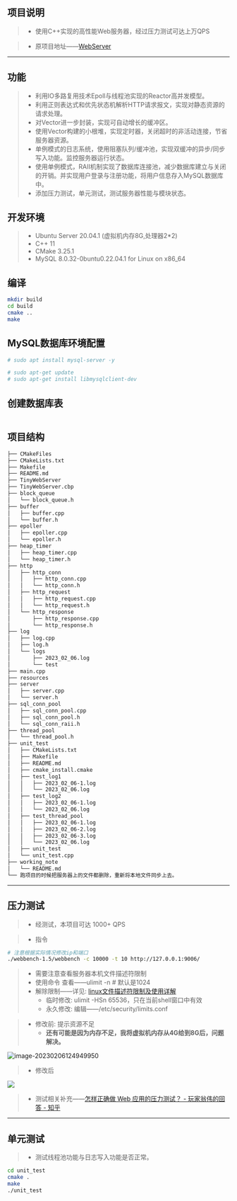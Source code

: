## 项目说明

> - 使用C++实现的高性能Web服务器，经过压力测试可达上万QPS

>- 原项目地址——[WebServer](https://github.com/markparticle/WebServer)



***

## 功能

> - 利用IO多路复用技术Epoll与线程池实现的Reactor高并发模型。
> - 利用正则表达式和优先状态机解析HTTP请求报文，实现对静态资源的请求处理。
> - 对Vector进一步封装，实现可自动增长的缓冲区。
> - 使用Vector构建的小根堆，实现定时器，关闭超时的非活动连接，节省服务器资源。
> - 单例模式的日志系统，使用阻塞队列/缓冲池，实现双缓冲的异步/同步写入功能。监控服务器运行状态。
> - 使用单例模式，RAII机制实现了数据库连接池，减少数据库建立与关闭的开销。并实现用户登录与注册功能，将用户信息存入MySQL数据库中。
> - 添加压力测试，单元测试，测试服务器性能与模块状态。

## 开发环境

> - Ubuntu Server 20.04.1 (虚拟机内存8G,处理器2*2)
> - C++ 11
> - CMake  3.25.1
> - MySQL 8.0.32-0buntu0.22.04.1 for Linux on x86_64

## 编译

```bash
mkdir build
cd build
cmake ..
make
```

## MySQL数据库环境配置

```bash
# sudo apt install mysql-server -y

# sudo apt-get update
# sudo apt-get install libmysqlclient-dev
```

## 创建数据库表

```mysql

```

## 项目结构

```bash
├── CMakeFiles
├── CMakeLists.txt
├── Makefile
├── README.md
├── TinyWebServer
├── TinyWebServer.cbp
├── block_queue
│   └── block_queue.h
├── buffer
│   ├── buffer.cpp
│   └── buffer.h
├── epoller
│   ├── epoller.cpp
│   └── epoller.h
├── heap_timer
│   ├── heap_timer.cpp
│   └── heap_timer.h
├── http
│   ├── http_conn
│   │   ├── http_conn.cpp
│   │   └── http_conn.h
│   ├── http_request
│   │   ├── http_request.cpp
│   │   └── http_request.h
│   └── http_response
│       ├── http_response.cpp
│       └── http_response.h
├── log
│   ├── log.cpp
│   ├── log.h
│   └── logs
│       ├── 2023_02_06.log
│       └── test
├── main.cpp
├── resources
├── server
│   ├── server.cpp
│   └── server.h
├── sql_conn_pool
│   ├── sql_conn_pool.cpp
│   ├── sql_conn_pool.h
│   └── sql_conn_raii.h
├── thread_pool
│   └── thread_pool.h
├── unit_test
│   ├── CMakeLists.txt
│   ├── Makefile
│   ├── README.md
│   ├── cmake_install.cmake
│   ├── test_log1
│   │   ├── 2023_02_06-1.log
│   │   └── 2023_02_06.log
│   ├── test_log2
│   │   ├── 2023_02_06-1.log
│   │   └── 2023_02_06.log
│   ├── test_thread_pool
│   │   ├── 2023_02_06-1.log
│   │   ├── 2023_02_06-2.log
│   │   ├── 2023_02_06-3.log
│   │   └── 2023_02_06.log
│   ├── unit_test
│   └── unit_test.cpp
├── working_note
│   └── README.md
└── 跑项目的时候把服务器上的文件都删除，重新将本地文件同步上去。
```



***

## 压力测试
>- 经测试，本项目可达 1000+ QPS

>- 指令

```bash
# 注意根据实际情况修改ip和端口
./webbench-1.5/webbench -c 10000 -t 10 http://127.0.0.1:9006/
```

>- 需要注意查看服务器本机文件描述符限制
>  - 使用命令 查看——ulimit -n # 默认是1024
>  - 解除限制——详见: [linux文件描述符限制及使用详解](https://blog.csdn.net/guotianqing/article/details/82313996)
>    - 临时修改: ulimit -HSn 65536，只在当前shell窗口中有效
>    - 永久修改: 编辑——/etc/security/limits.conf
>
>

> - 修改前: 提示资源不足
>   - **还有可能是因为内存不足，我将虚拟机内存从4G给到8G后，问题解决。**

![image-20230206124949950](https://zyximagestorage.oss-cn-beijing.aliyuncs.com/blogimages/image-20230206124949950.png)

> - 修改后

![](https://zyximagestorage.oss-cn-beijing.aliyuncs.com/blogimages/20230206131623.png)

>- 测试相关补充——[怎样正确做 Web 应用的压力测试？ - 玩家翁伟的回答 - 知乎](https://www.zhihu.com/question/19867883/answer/391492300)

***

## 单元测试

> - 测试线程池功能与日志写入功能是否正常。

```bash
cd unit_test
cmake .
make
./unit_test
```

